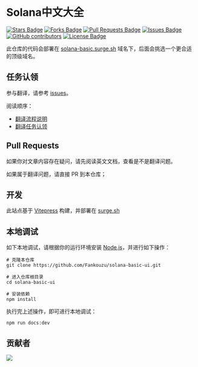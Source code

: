 # Solana中文大全

<a href="https://github.com/Fankouzu/solana-basic-ui/stargazers"><img src="https://img.shields.io/github/stars/Fankouzu/solana-basic-ui" alt="Stars Badge"/></a>
<a href="https://github.com/Fankouzu/solana-basic-ui/network/members"><img src="https://img.shields.io/github/forks/Fankouzu/solana-basic-ui" alt="Forks Badge"/></a>
<a href="https://github.com/Fankouzu/solana-basic-ui/pulls"><img src="https://img.shields.io/github/issues-pr/Fankouzu/solana-basic-ui" alt="Pull Requests Badge"/></a>
<a href="https://github.com/Fankouzu/solana-basic-ui/issues"><img src="https://img.shields.io/github/issues/Fankouzu/solana-basic-ui" alt="Issues Badge"/></a>
<a href="https://github.com/Fankouzu/solana-basic-ui/graphs/contributors"><img alt="GitHub contributors" src="https://img.shields.io/github/contributors/Fankouzu/solana-basic-ui?color=2b9348"></a>
<a href="https://github.com/Fankouzu/solana-basic-ui/blob/master/LICENSE"><img src="https://img.shields.io/github/license/Fankouzu/solana-basic-ui?color=2b9348" alt="License Badge"/></a>

此仓库的代码会部署在 [solana-basic.surge.sh](https://solana-basic.surge.sh/) 域名下，后面会挑选一个更合适的顶级域名。

## 任务认领

参与翻译，请参考 [issues](https://github.com/Fankouzu/solana-basic-ui/issues)。

阅读顺序：
- [翻译流程说明](https://github.com/Fankouzu/solana-basic-ui/issues/17)
- [翻译任务认领](https://github.com/Fankouzu/solana-basic-ui/issues/14)

## Pull Requests
如果你对文章内容存在疑问，请先阅读英文文档，查看是不是翻译问题。

如果属于翻译问题，请直接 PR 到本仓库；

## 开发

此站点基于 [Vitepress](https://vitepress.dev/zh/) 构建，并部署在 [surge.sh](https://surge.sh)

## 本地调试
如下本地调试，请根据你的运行环境安装 [Node.js](https://nodejs.org)，并进行如下操作：
```
# 克隆本仓库
git clone https://github.com/Fankouzu/solana-basic-ui.git

# 进入仓库根目录
cd solana-basic-ui

# 安装依赖
npm install
```
执行完上述操作，即可进行本地调试：
```
npm run docs:dev
```
## 贡献者
<a href="https://github.com/fankouzu/solana-basic-ui/graphs/contributors">
  <img src="https://contrib.rocks/image?repo=fankouzu/solana-basic-ui&anon=1" />
</a>
